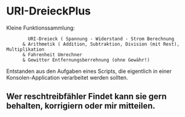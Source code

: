 # URI-DreieckPlus
Kleine Funktionssammlung:

            URI-Dreieck ( Spannung - Widerstand - Strom Berechnung
          & Arithmetik ( Addition, Subtraktion, Division (mit Rest), Multiplikation
          & Fahrenheit Umrechner 
          & Gewitter Entfernungsberrehnung (ohne Gewähr!)
          
  Entstanden aus den Aufgaben eines Scripts, die eigentlich in einer Konsolen-Application verarbeitet werden sollten.
  
  ## Wer reschtreibfähler Findet kann sie gern behalten, korrigiern oder mir mitteilen.
